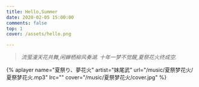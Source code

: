 ```yaml
---
title: Hello,Summer
date: 2020-02-05 15:00:00
comments: false 
top: 1
cover: /assets/hello.png

---
```


> *流萤漫天花共舞,闲蝉栖柳风奏湖.*
> *十年一梦不觉醒,夏祭花火终成空.*

{% aplayer name="夏祭り、夢花火" artist="妹尾武" url="/music/夏祭梦花火/夏祭梦花火.mp3" lrc="" cover="/music/夏祭梦花火/cover.jpg" %}

